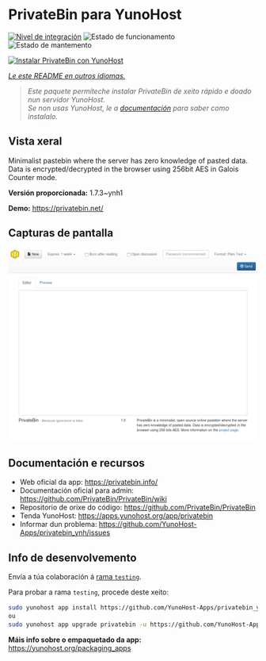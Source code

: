 <!--
NOTA: Este README foi creado automáticamente por <https://github.com/YunoHost/apps/tree/master/tools/readme_generator>
NON debe editarse manualmente.
-->

# PrivateBin para YunoHost

[![Nivel de integración](https://dash.yunohost.org/integration/privatebin.svg)](https://dash.yunohost.org/appci/app/privatebin) ![Estado de funcionamento](https://ci-apps.yunohost.org/ci/badges/privatebin.status.svg) ![Estado de mantemento](https://ci-apps.yunohost.org/ci/badges/privatebin.maintain.svg)

[![Instalar PrivateBin con YunoHost](https://install-app.yunohost.org/install-with-yunohost.svg)](https://install-app.yunohost.org/?app=privatebin)

*[Le este README en outros idiomas.](./ALL_README.md)*

> *Este paquete permíteche instalar PrivateBin de xeito rápido e doado nun servidor YunoHost.*  
> *Se non usas YunoHost, le a [documentación](https://yunohost.org/install) para saber como instalalo.*

## Vista xeral

Minimalist pastebin where the server has zero knowledge of pasted data. Data is encrypted/decrypted in the browser using 256bit AES in Galois Counter mode.


**Versión proporcionada:** 1.7.3~ynh1

**Demo:** <https://privatebin.net/>

## Capturas de pantalla

![Captura de pantalla de PrivateBin](./doc/screenshots/bootstrap.png)

## Documentación e recursos

- Web oficial da app: <https://privatebin.info/>
- Documentación oficial para admin: <https://github.com/PrivateBin/PrivateBin/wiki>
- Repositorio de orixe do código: <https://github.com/PrivateBin/PrivateBin>
- Tenda YunoHost: <https://apps.yunohost.org/app/privatebin>
- Informar dun problema: <https://github.com/YunoHost-Apps/privatebin_ynh/issues>

## Info de desenvolvemento

Envía a túa colaboración á [rama `testing`](https://github.com/YunoHost-Apps/privatebin_ynh/tree/testing).

Para probar a rama `testing`, procede deste xeito:

```bash
sudo yunohost app install https://github.com/YunoHost-Apps/privatebin_ynh/tree/testing --debug
ou
sudo yunohost app upgrade privatebin -u https://github.com/YunoHost-Apps/privatebin_ynh/tree/testing --debug
```

**Máis info sobre o empaquetado da app:** <https://yunohost.org/packaging_apps>
